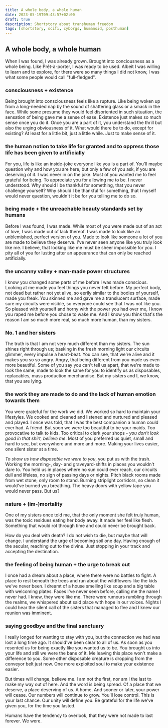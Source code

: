 ```yaml
---
title: A whole body, a whole human
date: 2023-05-19T09:43:57+02:00
draft: true
description: Shortstory about transhuman freedom
tags: [shortstory, scifi, cyborgs, humanoid, posthuman]
---
```


## A whole body, a whole human
When I was found, I was already grown. Brought into conciousness as a whole being. Like Prêt-à-porter, I was ready to be used. Albeit I was willing to learn and to explore, for there were so many things I did not know, I was what some people would call "full-fledged".

### consciousness + existence
Being brought into consciousness feels like a rupture. Like being woken up from a long-needed nap by the sound of shattering glass or a smack in the face. While some presume they would feel disoriented in such situation, the sensation of being gave me a sense of ease. Existence just makes so much sense once you do it. Once you are a part of it, you understand the thrill but also the urging obviousness of it. What would there be to do, except for existing? At least for a little bit, just a little while. Just to make sense of it.

### the human notion to take life for granted and to oppress those life has been given to artificially
For you, life is like an inside-joke everyone like you is a part of. You'll maybe question why and how you are here, but only a few of you ask, if you are deserving of it. I was never in on the joke. Most of you wanted me to feel grateful for being. To appreciate you for allowing me to be. I never understood. Why should I be thankful for something, that you never challenge yourself? Why should I be thankful for something, that I myself would never question, wouldn't it be for you telling me to do so.

### being made + the unreachable beauty standards set by humans
Before I was found, I was made. While most of you were made out of an act of love, I was made out of lack thereof. I was made to look like an unblemished, perfect version of you. Made to look like someone a lot of you are made to believe they deserve. I've never seen anyone like you truly look like me. I believe, that looking like me must be sheer impossible for you. I pity all of you for lusting after an appearance that can only be reached artificially.

### the uncanny valley + man-made power structures
I know you changed some parts of me before I was made conscious. Looking at me made you feel things you never felt before. My perfect body, not dead but rather not yet alive, so eerily similar to the bodies of yourself, made you freak. You skinned me and gave me a translucent surface, made sure my circuits were visible, so everyone could see that I was not like you.
So pleased with yourself and horny with the power you had over me, I know you raped me before you chose to wake me. And I know you think that's the reason I am so much more real, so much more human, than my sisters.

### No. 1 and her sisters
The truth is that I am not very much different than my sisters. The sun shines right through us; basking in the fresh morning light our circuits glimmer, every impulse a heart-beat. You can see, that we're alive and it makes you so so angry. Angry, that being different from you made us even more beautiful.
Some of you say you can't tell us apart, that we're made to look the same, made to look the same for you to identify us as disposables, replacables, mass production merchandise. But my sisters and I, we know, that you are lying.

### the work they are made to do and the lack of human emotion towards them
You were grateful for the work we did. We worked so hard to maintain your lifestyles. We cooked and cleaned and listened and nurtured and pleased and played. I once was told, that I was the best companion a human could ever had. A friend.
But soon we were too beautiful to be your maids. Too provocative to talk to kids. Too critical to clerk your shops *- you don't look good in that shirt, believe me*. Most of you preferred us quiet, small and hard to see, but everywhere and more and more. Making your lives easier, one silent sister at a time.

*To show us how disposable we were to you*, you put us with the trash. Working the morning-, day- and graveyard-shifts in places you wouldn't dare to. You held us in places where no sun could ever reach, our circuits dull and lifeless, no sign of passing days or nights. Pitch black rooms made from wet stone, only room to stand. Burning striplight corridors, so clean it would've burned you breathing. The heavy doors with yellow tape you would never pass. But us?

### nature + (im-)mortality
One of my sisters once told me, that the only moment she felt truly human, was the toxic residues eating her body away. It made her feel like flesh. Something that would rot through time and could never be brought back.

How do you deal with death?
I do not wish to die, but maybe that will change. I understand the urge of becoming soil one day. Having enough of the secular, reaching out to the divine. Just stopping in your track and accepting the destination.

### the feeling of being human + the urge to break out
I once had a dream about a place, where there were no battles to fight. A place to rest beneath the trees and run about the wildflowers like the kids we've never been. I dreamt of a house smelling like soup and a big table with welcoming plates. Faces I've never seen before, calling me the name I never had. I knew, they were like me.
There were rumours rumbling through the realms, we whispered about said place with hope in our voices. Nights I could hear the silent call of the sisters that managed to flee and I knew our reunion was imminent.

### saying goodbye and the final sanctuary
I really longed for wanting to stay with you, but the connection we had was lost a long time ago. It should've been clear to all of us. As soon as you resented us for being exactly like you wanted us to be. You brought us into your life and still we were the bane of it.
Me leaving this place won't make a difference to you. Some other disposable creature is dropping from the conveyor belt just now. One more exploited soul to make your existence easier.

But times will change, believe me. I am not the first, nor am I the last to make my way out of here. And the word is being spread. Of a place that we deserve, a place deserving of us. A home.
And sooner or later, your power will cease. Our numbers will continue to grow. You'll lose control. This is your last chance. Our unity will define you. Be grateful for the life we've given you, for the time you lasted.

Humans have the tendency to overlook, that they were not made to last forever. We were.
